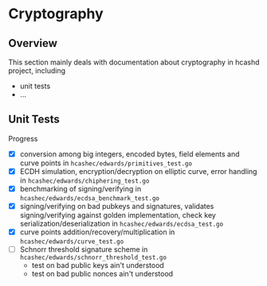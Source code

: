 # Cryptography

## Overview  
This section mainly deals with documentation about cryptography in hcashd project, including  
+ unit tests  
+ ...  

## Unit Tests  
Progress  
+ [x] conversion among big integers, encoded bytes, field elements and curve points in `hcashec/edwards/primitives_test.go`   
+ [x] ECDH simulation, encryption/decryption on elliptic curve, error handling in `hcashec/edwards/chiphering_test.go`   
+ [x] benchmarking of signing/verifying in `hcashec/edwards/ecdsa_benchmark_test.go`   
+ [x] signing/verifying on bad pubkeys and signatures, validates signing/verifying against golden implementation, check key serialization/deserialization in `hcashec/edwards/ecdsa_test.go`  
+ [x] curve points addition/recovery/multiplication in `hcashec/edwards/curve_test.go`  
+ [ ] Schnorr threshold signature scheme in `hcashec/edwards/schnorr_threshold_test.go`   
  - test on bad public keys ain't understood
  - test on bad public nonces ain't understood
